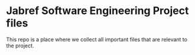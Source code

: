 # Jabref Software Engineering Project files

This repo is a place where we collect all important files that are relevant to the project.

